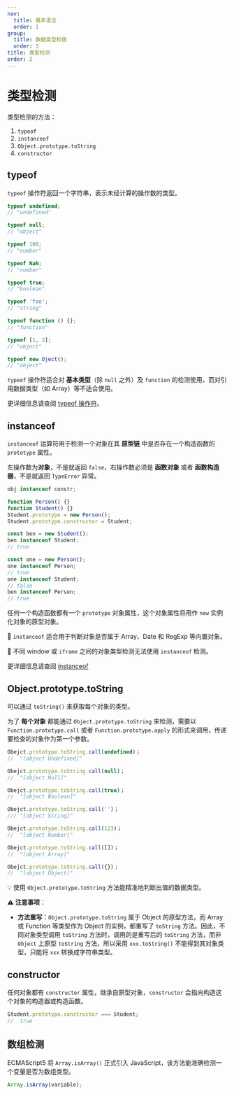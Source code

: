 ```yaml
---
nav:
  title: 基本语法
  order: 1
group:
  title: 数据类型和值
  order: 3
title: 类型检测
order: 2
---
```


# 类型检测

类型检测的方法：

1. `typeof`
2. `instanceof`
3. `Object.prototype.toString`
4. `constructor`

## typeof

`typeof` 操作符返回一个字符串，表示未经计算的操作数的类型。

```js
typeof undefined;
// "undefined"

typeof null;
// "object"

typeof 100;
// "number"

typeof NaN;
// "number"

typeof true;
// "boolean"

typeof 'foo';
// "string"

typeof function () {};
// "function"

typeof [1, 2];
// "object"

typeof new Oject();
// "object"
```

`typeof` 操作符适合对 **基本类型**（除 `null` 之外）及 `function` 的检测使用，而对引用数据类型（如 Array）等不适合使用。

更详细信息请查阅 [typeof 操作符](../expressions/operators/typeof)。

## instanceof

`instanceof` 运算符用于检测一个对象在其 **原型链** 中是否存在一个构造函数的 `prototype` 属性。

左操作数为**对象**，不是就返回 `false`，右操作数必须是 **函数对象** 或者 **函数构造器**，不是就返回 `TypeError` 异常。

```js
obj instanceof constr;
```

```js
function Person() {}
function Student() {}
Student.prototype = new Person();
Student.prototype.constructor = Student;

const ben = new Student();
ben instanceof Student;
// true

const one = new Person();
one instanceof Person;
// true
one instanceof Student;
// false
ben instanceof Person;
// true
```

任何一个构造函数都有一个 `prototype` 对象属性，这个对象属性将用作 `new` 实例化对象的原型对象。

📍 `instanceof` 适合用于判断对象是否属于 Array、Date 和 RegExp 等内置对象。

📍 不同 window 或 `iframe` 之间的对象类型检测无法使用 `instanceof` 检测。

更详细信息请查阅 [instanceof](../expressions/operators/instanceof)

## Object.prototype.toString

可以通过 `toString()` 来获取每个对象的类型。

为了 **每个对象** 都能通过 `Object.prototype.toString` 来检测，需要以 `Function.prototype.call` 或者 `Function.prototype.apply` 的形式来调用，传递要检查的对象作为第一个参数。

```js
Obejct.prototype.toString.call(undefined)；
//  "[object Undefined]"

Obejct.prototype.toString.call(null)；
//  "[object Null]"

Obejct.prototype.toString.call(true)；
//  "[object Boolean]"

Obejct.prototype.toString.call('')；
/// "[object String]"

Obejct.prototype.toString.call(123)；
//  "[object Number]"

Obejct.prototype.toString.call([])；
//  "[object Array]"

Obejct.prototype.toString.call({})；
//  "[object Object]"
```

💡 使用 `Object.prototype.toString` 方法能精准地判断出值的数据类型。

⚠️ **注意事项**：

- **方法重写**：`Object.prototype.toString` 属于 Object 的原型方法，而 Array 或 Function 等类型作为 Object 的实例，都重写了 `toString` 方法。因此，不同对象类型调用 `toString` 方法时，调用的是重写后的 `toString` 方法，而非 `Object` 上原型 `toString` 方法，所以采用 `xxx.toString()` 不能得到其对象类型，只能将 `xxx` 转换成字符串类型。

## constructor

任何对象都有 `constructor` 属性，继承自原型对象，`constructor` 会指向构造这个对象的构造器或构造函数。

```js
Student.prototype.constructor === Student;
//  true
```

## 数组检测

ECMAScript5 将 `Array.isArray()` 正式引入 JavaScript，该方法能准确检测一个变量是否为数组类型。

```js
Array.isArray(variable);
```
